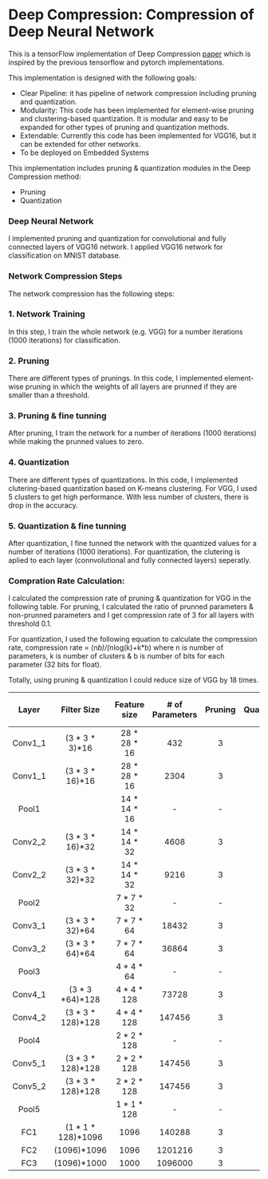 # Deep Compression: Compression of Deep Neural Network

This is a tensorFlow implementation of Deep Compression [paper](https://arxiv.org/abs/1510.00149) which is inspired by the previous tensorflow and pytorch implementations.

This implementation is designed with the following goals:
- Clear Pipeline: it has pipeline of network compression including pruning and quantization.
- Modularity: This code has been implemented for element-wise pruning and clustering-based quantization. It is modular and easy to be expanded for other types of pruning and quantization methods.
- Extendable: Currently this code has been implemented for VGG16, but it can be extended for other networks.
- To be deployed on Embedded Systems 

This implementation includes pruning & quantization modules in the Deep Compression method:

- Pruning
- Quantization

### Deep Neural Network
I implemented pruning and quantization for convolutional and fully connected layers of VGG16 network. I applied VGG16 network for classification on MNIST database. 

### Network Compression Steps
The network compression has the following steps:

### 1. Network Training 
In this step, I train the whole network (e.g. VGG) for a number iterations (1000 iterations) for classification.

### 2. Pruning
There are different types of prunings. In this code, I implemented element-wise pruning in which the weights of all layers are prunned if they are smaller than a threshold.

### 3. Pruning & fine tunning
After pruning, I train the network for a number of iterations (1000 iterations) while making the prunned values to zero.  

### 4. Quantization
There are different types of quantizations. In this code, I implemented clutering-based quantization based on K-means clustering.
For VGG, I used 5 clusters to get high performance. With less number of clusters, there is drop in the accuracy.

### 5. Quantization & fine tunning
After quantization, I fine tunned the network with the quantized values for a number of iterations (1000 iterations).
For quantization, the clutering is aplied to each layer (connvolutional and fully connected layers) seperatly.


### Compration Rate Calculation:
I calculated the compression rate of pruning & quantization for VGG in the following table.
For pruning, I calculated the ratio of prunned parameters & non-prunned parameters and I get compression rate of 3 for all layers with threshold 0.1.  

For quantization, I used the following equation to calculate the compression rate, 
compression rate = (n*b)/(n*log(k)+k*b)
where n is number of parameters, k is number of clusters & b is number of bits for each parameter (32 bits for float). 

Totally, using pruning & quantization I could reduce size of VGG by 18 times. 


| Layer  | Filter Size       | Feature size |# of Parameters | Pruning | Quantization | # of bits |
| :---:  |  :---:            |  :---:       | :---:          | :---:   | :---: |  :---: |
| Conv1_1| (3 * 3 * 3)*16    | 28 * 28 * 16 | 432        |  3  |   4   |    5   |
| Conv1_1| (3 * 3 * 16)*16   | 28 * 28 * 16 | 2304       |  3  |   6   |    5   |
| Pool1  |                   | 14 * 14 * 16 |  -         |   - |       |    -   |
| Conv2_2| (3 * 3 * 16)*32   | 14 * 14 * 32 | 4608       |  3  |   6   |    5   |
| Conv2_2| (3 * 3 * 32)*32   | 14 * 14 * 32 | 9216       |  3  |   6   |    5   |
| Pool2  |                   | 7 * 7 * 32   |  -         |   - |       |    -   |
| Conv3_1| (3 * 3 * 32)*64   | 7 * 7 * 64   | 18432      |  3  |   6   |    5   |
| Conv3_2| (3 * 3 * 64)*64   | 7 * 7 * 64   | 36864      |  3  |   6   |    5   |
| Pool3  |                   | 4 * 4 * 64   |   -        |   - |       |    -   |
| Conv4_1| (3 * 3 *64)*128   | 4 * 4 * 128  | 73728      |  3  |   6   |    5   |
| Conv4_2| (3 * 3 * 128)*128 | 4 * 4 * 128  | 147456     |  3  |   6   |    5   |
| Pool4  |                   | 2 * 2 * 128  |   -        |   - |       |    -   |
| Conv5_1| (3 * 3 * 128)*128 | 2 * 2 * 128  | 147456     |  3  |   6   |    5   |
| Conv5_2| (3 * 3 * 128)*128 | 2 * 2 * 128  | 147456     |  3  |   6   |    5   |
| Pool5  |                   | 1 * 1 * 128  |   -        |   - |       |    -   |
| FC1    | (1 * 1 * 128)*1096| 1096         | 140288     |  3  |   6   |    5   |
| FC2    | (1096)*1096       | 1096         | 1201216    |  3  |   6   |    5   |
| FC3    | (1096)*1000       | 1000         | 1096000    |  3  |   6   |    5   |
 











